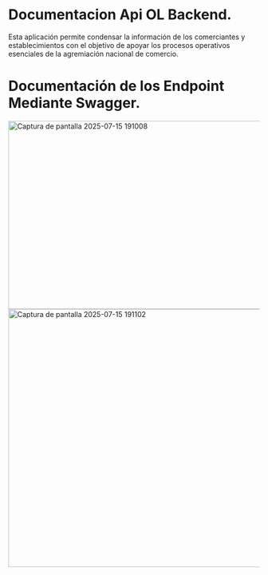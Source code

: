 # Documentacion Api OL Backend.
Esta aplicación permite condensar la información de los comerciantes y establecimientos con el objetivo de apoyar los 
procesos operativos esenciales de la agremiación nacional de comercio.

# Documentación de los Endpoint Mediante Swagger.
<img width="1315" height="377" alt="Captura de pantalla 2025-07-15 191008" src="https://github.com/user-attachments/assets/2b63f421-0625-4335-9efa-edbf94f0431c" />
<img width="1287" height="517" alt="Captura de pantalla 2025-07-15 191102" src="https://github.com/user-attachments/assets/1c9a91f0-70d0-438c-97d0-53d43aa90e7f" />





